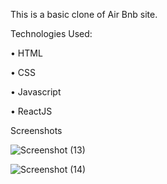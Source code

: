 This is a basic clone of Air Bnb site.

Technologies Used:

• HTML

• CSS

• Javascript

• ReactJS

Screenshots

![Screenshot (13)](https://user-images.githubusercontent.com/87437738/170075718-6e66a54d-5f0a-430b-a61f-08fa4f9a4e61.png)


![Screenshot (14)](https://user-images.githubusercontent.com/87437738/170075740-3d7680de-33e2-43df-a064-f4943aa992a2.png)

